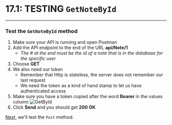 # 17.1: TESTING `GetNoteById`
---
### Test the `GetNoteById` method
1. Make sure your API is running and open Postman
2. Add the API endpoint to the end of the URL **api/Note/1**
   * *The # at the end must be the id of a note that is in the database for the specific user*
3. Choose **GET**
4. We also need our token
   * Remember that Http is stateless, the server does not remember our last request
   * We need the token as a kind of hand stamp to let us have authenticated access
5. Make sure you have a token copied after the word **Bearer** in the values column
![GetById](/assets/17.1-A.png)
6. Click **Send** and you should get **200 OK** 

[Next,](17.2-PostTest.md) we'll test the `Post` method.